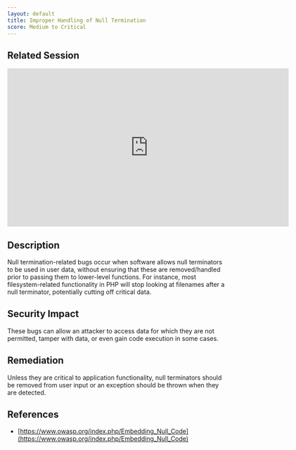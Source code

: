 ```yaml
---
layout: default
title: Improper Handling of Null Termination
score: Medium to Critical
---
```


Related Session
---------------

<div class="container">
	<iframe id="ytplayer" type="text/html" width="640" height="360" src="https://www.youtube-nocookie.com/embed/xCcVjgTbycM?rel=0&autoplay=0&origin=https://hacker101.com" frameborder="0"></iframe>
</div>

Description
-----------

Null termination-related bugs occur when software allows null terminators to be used in user data, without ensuring that these are removed/handled prior to passing them to lower-level functions.  For instance, most filesystem-related functionality in PHP will stop looking at filenames after a null terminator, potentially cutting off critical data.

Security Impact
---------------

These bugs can allow an attacker to access data for which they are not permitted, tamper with data, or even gain code execution in some cases.

Remediation
-----------

Unless they are critical to application functionality, null terminators should be removed from user input or an exception should be thrown when they are detected.

References
----------

- [https://www.owasp.org/index.php/Embedding_Null_Code](https://www.owasp.org/index.php/Embedding_Null_Code)
